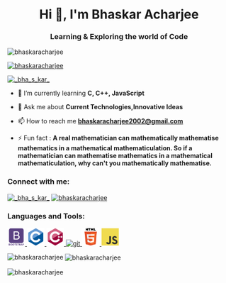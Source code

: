 <h1 align="center">Hi 👋, I'm Bhaskar Acharjee</h1>
<h3 align="center">Learning & Exploring the world of Code</h3>

<p align="left"> <img src="https://komarev.com/ghpvc/?username=bhaskaracharjee&label=Profile%20views&color=0e75b6&style=plastic" alt="bhaskaracharjee" /> </p>

<p align="left"> <a href="https://github.com/ryo-ma/github-profile-trophy"><img src="https://github-profile-trophy.vercel.app/?username=bhaskaracharjee" alt="bhaskaracharjee" /></a> </p>

<p align="left"> <a href="https://twitter.com/_bha_s_kar_" target="blank"><img src="https://img.shields.io/twitter/follow/_bha_s_kar_?logo=twitter&style=for-the-badge" alt="_bha_s_kar_" /></a> </p>

- 🌱 I’m currently learning **C, C++, JavaScript**

- 💬 Ask me about **Current Technologies,Innovative Ideas**

- 📫 How to reach me **bhaskaracharjee2002@gmail.com**

- ⚡ Fun fact : **A real mathematician can mathematically mathematise mathematics in a mathematical mathematiculation. So if a mathematician can mathematise mathematics in a mathematical mathematiculation, why can't you mathematically mathematise.**

<h3 align="left">Connect with me:</h3>
<p align="left">
<a href="https://twitter.com/_bha_s_kar_" target="blank"><img align="center" src="https://raw.githubusercontent.com/rahuldkjain/github-profile-readme-generator/neutral-icons/src/images/icons/Social/twitter.svg" alt="_bha_s_kar_" height="30" width="40" /></a>
<a href="https://www.linkedin.com/in/bhaskar-acharjee-445443203" target="blank"><img align="center" src="https://raw.githubusercontent.com/rahuldkjain/github-profile-readme-generator/neutral-icons/src/images/icons/Social/linked-in-alt.svg" alt="bhaskaracharjee" height="30" width="40" /></a>
</p>

<h3 align="left">Languages and Tools:</h3>
<p align="left"> <a href="https://getbootstrap.com" target="_blank"> <img src="https://raw.githubusercontent.com/devicons/devicon/master/icons/bootstrap/bootstrap-plain-wordmark.svg" alt="bootstrap" width="40" height="40"/> </a> <a href="https://www.cprogramming.com/" target="_blank"> <img src="https://raw.githubusercontent.com/devicons/devicon/master/icons/c/c-original.svg" alt="c" width="40" height="40"/> </a> <a href="https://www.w3schools.com/cpp/" target="_blank"> <img src="https://raw.githubusercontent.com/devicons/devicon/master/icons/cplusplus/cplusplus-original.svg" alt="cplusplus" width="40" height="40"/> </a> <a href="https://git-scm.com/" target="_blank"> <img src="https://www.vectorlogo.zone/logos/git-scm/git-scm-icon.svg" alt="git" width="40" height="40"/> </a> <a href="https://www.w3.org/html/" target="_blank"> <img src="https://raw.githubusercontent.com/devicons/devicon/master/icons/html5/html5-original-wordmark.svg" alt="html5" width="40" height="40"/> </a> <a href="https://developer.mozilla.org/en-US/docs/Web/JavaScript" target="_blank"> <img src="https://raw.githubusercontent.com/devicons/devicon/master/icons/javascript/javascript-original.svg" alt="javascript" width="40" height="40"/> </a> </p>

<p><img align="left" src="https://github-readme-stats.vercel.app/api/top-langs?username=bhaskaracharjee&show_icons=true&locale=en&layout=compact" alt="bhaskaracharjee" /></p>

<p>&nbsp;<img align="center" src="https://github-readme-stats.vercel.app/api?username=bhaskaracharjee&show_icons=true&locale=en" alt="bhaskaracharjee" /></p>

<p><img align="center" src="https://github-readme-streak-stats.herokuapp.com/?user=bhaskaracharjee&" alt="bhaskaracharjee" /></p>
